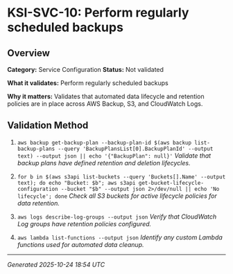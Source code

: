 # KSI-SVC-10: Perform regularly scheduled backups

## Overview

**Category:** Service Configuration
**Status:** Not validated

**What it validates:** Perform regularly scheduled backups

**Why it matters:** Validates that automated data lifecycle and retention policies are in place across AWS Backup, S3, and CloudWatch Logs.

## Validation Method

1. `aws backup get-backup-plan --backup-plan-id $(aws backup list-backup-plans --query 'BackupPlansList[0].BackupPlanId' --output text) --output json || echo '{"BackupPlan": null}'`
   *Validate that backup plans have defined retention and deletion lifecycles.*

2. `for b in $(aws s3api list-buckets --query 'Buckets[].Name' --output text); do echo "Bucket: $b"; aws s3api get-bucket-lifecycle-configuration --bucket "$b" --output json 2>/dev/null || echo 'No lifecycle'; done`
   *Check all S3 buckets for active lifecycle policies for data retention.*

3. `aws logs describe-log-groups --output json`
   *Verify that CloudWatch Log groups have retention policies configured.*

4. `aws lambda list-functions --output json`
   *Identify any custom Lambda functions used for automated data cleanup.*

---
*Generated 2025-10-24 18:54 UTC*